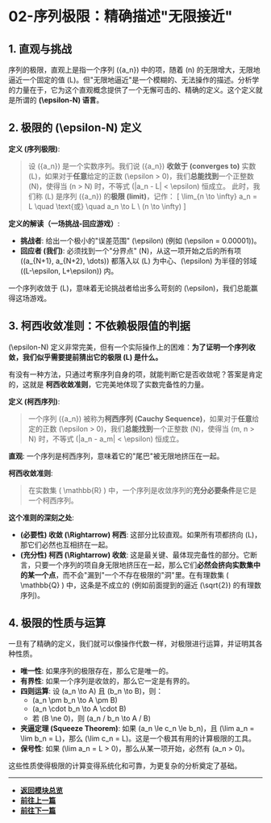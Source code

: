 # 02-序列极限：精确描述"无限接近"

## 1. 直观与挑战

序列的极限，直观上是指一个序列 \(\{a_n\}\) 中的项，随着 \(n\) 的无限增大，无限地逼近一个固定的值 \(L\)。但"无限地逼近"是一个模糊的、无法操作的描述。分析学的力量在于，它为这个直观概念提供了一个无懈可击的、精确的定义。这个定义就是所谓的 **\(\epsilon-N\) 语言**。

## 2. 极限的 \(\epsilon-N\) 定义

**定义 (序列极限)**:
> 设 \(\{a_n\}\) 是一个实数序列。我们说 \(\{a_n\}\) **收敛于 (converges to)** 实数 \(L\)，如果对于**任意**给定的正数 \(\epsilon > 0\)，我们**总能找到**一个正整数 \(N\)，使得当 \(n > N\) 时，不等式 \(|a_n - L| < \epsilon\) 恒成立。
> 此时，我们称 \(L\) 是序列 \(\{a_n\}\) 的**极限 (limit)**，记作：
> \[ \lim_{n \to \infty} a_n = L \quad \text{或} \quad a_n \to L \ (n \to \infty) \]

**定义的解读（一场挑战-回应游戏）**:
- **挑战者**: 给出一个极小的"误差范围" \(\epsilon\) (例如 \(\epsilon = 0.00001\))。
- **回应者 (我们)**: 必须找到一个"分界点" \(N\)，从这一项开始之后的所有项 (\(a_{N+1}, a_{N+2}, \dots\)) 都落入以 \(L\) 为中心、\(\epsilon\) 为半径的邻域 \((L-\epsilon, L+\epsilon)\) 内。

一个序列收敛于 \(L\)，意味着无论挑战者给出多么苛刻的 \(\epsilon\)，我们总能赢得这场游戏。

## 3. 柯西收敛准则：不依赖极限值的判据

\(\epsilon-N\) 定义非常完美，但有一个实际操作上的困难：**为了证明一个序列收敛，我们似乎需要提前猜出它的极限 \(L\) 是什么。**

有没有一种方法，只通过考察序列自身的项，就能判断它是否收敛呢？答案是肯定的，这就是 **柯西收敛准则**，它完美地体现了实数完备性的力量。

**定义 (柯西序列)**:
> 一个序列 \(\{a_n\}\) 被称为**柯西序列 (Cauchy Sequence)**，如果对于**任意**给定的正数 \(\epsilon > 0\)，我们**总能找到**一个正整数 \(N\)，使得当 \(m, n > N\) 时，不等式 \(|a_n - a_m| < \epsilon\) 恒成立。

**直观**: 一个序列是柯西序列，意味着它的"尾巴"被无限地挤压在一起。

**柯西收敛准则**:
> 在实数集 \( \mathbb{R} \) 中，一个序列是收敛序列的**充分必要条件**是它是一个柯西序列。

**这个准则的深刻之处**:
- **(必要性) 收敛 \(\Rightarrow\) 柯西**: 这部分比较直观。如果所有项都挤向 \(L\)，那它们必然也互相挤在一起。
- **(充分性) 柯西 \(\Rightarrow\) 收敛**: 这是最关键、最体现完备性的部分。它断言，只要一个序列的项自身无限地挤压在一起，那么它们**必然会挤向实数集中的某一个点**，而不会"漏到"一个不存在极限的"洞"里。在有理数集 \( \mathbb{Q} \) 中，这条是不成立的 (例如前面提到的逼近 \(\sqrt{2}\) 的有理数序列)。

## 4. 极限的性质与运算

一旦有了精确的定义，我们就可以像操作代数一样，对极限进行运算，并证明其各种性质。

- **唯一性**: 如果序列的极限存在，那么它是唯一的。
- **有界性**: 如果一个序列是收敛的，那么它一定是有界的。
- **四则运算**: 设 \(a_n \to A\) 且 \(b_n \to B\)，则：
  - \(a_n \pm b_n \to A \pm B\)
  - \(a_n \cdot b_n \to A \cdot B\)
  - 若 \(B \ne 0\)，则 \(a_n / b_n \to A / B\)
- **夹逼定理 (Squeeze Theorem)**: 如果 \(a_n \le c_n \le b_n\)，且 \(\lim a_n = \lim b_n = L\)，那么 \(\lim c_n = L\)。这是一个极其有用的计算极限的工具。
- **保号性**: 如果 \(\lim a_n = L > 0\)，那么从某一项开始，必然有 \(a_n > 0\)。

这些性质使得极限的计算变得系统化和可靠，为更复杂的分析奠定了基础。

---

-   **[返回模块总览](./00-模块总览.md)**
-   **[前往上一篇](./01-实数的完备性.md)**
-   **[前往下一篇](./03-函数极限.md)** 